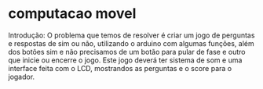 # computacao movel
Introdução: O problema que temos de resolver é criar um jogo de perguntas e respostas de sim ou não, utilizando o arduino com algumas funções, além dos botões sim e não precisamos de um botão para pular de fase e outro que inicie ou encerre o jogo. Este jogo deverá ter sistema de som e uma interface feita com o LCD, mostrandos as perguntas e o score para o jogador.